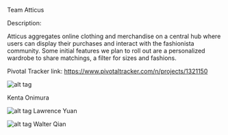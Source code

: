 Team Atticus

Description:

Atticus aggregates online clothing and merchandise on a central hub where users can display their purchases and interact with the fashionista community. Some initial features we plan to roll out are a personalized wardrobe to share matchings, a filter for sizes and fashions. 

Pivotal Tracker link:
https://www.pivotaltracker.com/n/projects/1321150

![alt tag](https://cloud.githubusercontent.com/assets/7041750/7172633/f5d73142-e39f-11e4-92b9-307cf0133528.jpg)

Kenta Onimura


![alt tag](https://raw.github.com/lawrence.jpg)
Lawrence Yuan


![alt tag](https://raw.github.com/walterqian/test/11081043_10204869994088336_2044735327349170992_n.jpg)
Walter Qian
